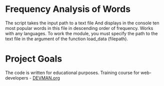 # Frequency Analysis of Words

The script takes the input path to a text file
And displays in the console ten most popular words in this file in descending order of frequency.
Works with any languages.
To work the module, you must specify the path to the text file in the argument of the function load_data (filepath).

# Project Goals

The code is written for educational purposes. Training course for web-developers - [DEVMAN.org](https://devman.org)
